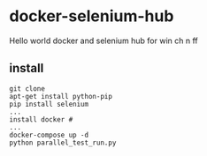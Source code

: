 # docker-selenium-hub
Hello world docker and selenium hub for win ch n ff
## install
```
git clone 
apt-get install python-pip
pip install selenium
...
install docker # 
...
docker-compose up -d
python parallel_test_run.py




